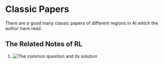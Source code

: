 # Classic Papers
There are a good many classic papers of different regions in AI which the author have read.


## The Related Notes of RL
1. ![The common question and its solution](1)

